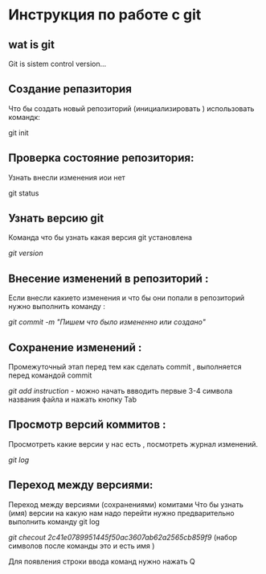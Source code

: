 # **Инструкция по работе с git**

## wat is git

Git is sistem control version...

## Создание репазитория 

Что бы создать новый репозиторий (инициализировать ) использовать командк:

git init

## Проверка состояние репозитория:

Узнать внесли изменения иои нет

 git status

 ## Узнать версию git

Команда что бы узнать какая версия git установлена 

*git version*

## Внесение изменений в репозиторий :

Если внесли какието изменения и что бы они попали в репозиторий нужно выполнить команду :

*git commit -m "Пишем что было измененно или создано"*

## Сохранение изменений :

Промежуточный этап перед тем как сделать commit , выполняется перед командой commit

*git add instruction* - можно начать ввводить первые 3-4 символа названия файла и нажать кнопку Tab

## Просмотр версий коммитов :

Просмотреть какие версии у нас есть , посмотреть журнал изменений.

*git log* 

## Переход между версиями:

Переход между версиями (сохранениями) комитами 
Что бы узнать (имя) версии на какую нам надо перейти нужно предварительно выполнить команду git log 

*git checout 2c41e0789951445f50ac3607ab62a2565cb859f9* (набор символов после команды это и есть имя )

Для появления строки ввода команд нужно нажать Q


